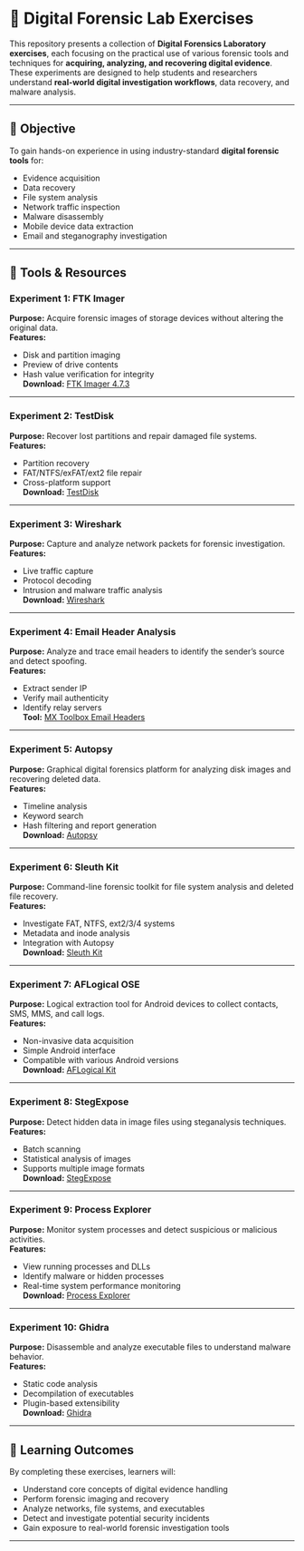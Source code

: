 # 🧩 Digital Forensic Lab Exercises

This repository presents a collection of **Digital Forensics Laboratory exercises**, each focusing on the practical use of various forensic tools and techniques for **acquiring, analyzing, and recovering digital evidence**.  
These experiments are designed to help students and researchers understand **real-world digital investigation workflows**, data recovery, and malware analysis.

---

## 🧠 Objective

To gain hands-on experience in using industry-standard **digital forensic tools** for:
- Evidence acquisition  
- Data recovery  
- File system analysis  
- Network traffic inspection  
- Malware disassembly  
- Mobile device data extraction  
- Email and steganography investigation  

---

## 🧰 Tools & Resources

### **Experiment 1: FTK Imager**
**Purpose:** Acquire forensic images of storage devices without altering the original data.  
**Features:**  
- Disk and partition imaging  
- Preview of drive contents  
- Hash value verification for integrity  
**Download:** [FTK Imager 4.7.3](https://accessdata.com/product-download/ftk-imager-version-4-7-3)

---

### **Experiment 2: TestDisk**
**Purpose:** Recover lost partitions and repair damaged file systems.  
**Features:**  
- Partition recovery  
- FAT/NTFS/exFAT/ext2 file repair  
- Cross-platform support  
**Download:** [TestDisk](https://www.cgsecurity.org/wiki/TestDisk_Download)

---

### **Experiment 3: Wireshark**
**Purpose:** Capture and analyze network packets for forensic investigation.  
**Features:**  
- Live traffic capture  
- Protocol decoding  
- Intrusion and malware traffic analysis  
**Download:** [Wireshark](https://www.wireshark.org/download.html)

---

### **Experiment 4: Email Header Analysis**
**Purpose:** Analyze and trace email headers to identify the sender’s source and detect spoofing.  
**Features:**  
- Extract sender IP  
- Verify mail authenticity  
- Identify relay servers  
**Tool:** [MX Toolbox Email Headers](https://mxtoolbox.com/EmailHeaders.aspx)

---

### **Experiment 5: Autopsy**
**Purpose:** Graphical digital forensics platform for analyzing disk images and recovering deleted data.  
**Features:**  
- Timeline analysis  
- Keyword search  
- Hash filtering and report generation  
**Download:** [Autopsy](https://www.autopsy.com/download/)

---

### **Experiment 6: Sleuth Kit**
**Purpose:** Command-line forensic toolkit for file system analysis and deleted file recovery.  
**Features:**  
- Investigate FAT, NTFS, ext2/3/4 systems  
- Metadata and inode analysis  
- Integration with Autopsy  
**Download:** [Sleuth Kit](https://www.sleuthkit.org/sleuthkit/download.php)

---

### **Experiment 7: AFLogical OSE**
**Purpose:** Logical extraction tool for Android devices to collect contacts, SMS, MMS, and call logs.  
**Features:**  
- Non-invasive data acquisition  
- Simple Android interface  
- Compatible with various Android versions  
**Download:** [AFLogical Kit](https://github.com/nowsecure/aflogical-ose)

---

### **Experiment 8: StegExpose**
**Purpose:** Detect hidden data in image files using steganalysis techniques.  
**Features:**  
- Batch scanning  
- Statistical analysis of images  
- Supports multiple image formats  
**Download:** [StegExpose](https://github.com/b3dk7/StegExpose)

---

### **Experiment 9: Process Explorer**
**Purpose:** Monitor system processes and detect suspicious or malicious activities.  
**Features:**  
- View running processes and DLLs  
- Identify malware or hidden processes  
- Real-time system performance monitoring  
**Download:** [Process Explorer](https://learn.microsoft.com/en-us/sysinternals/downloads/process-explorer)

---

### **Experiment 10: Ghidra**
**Purpose:** Disassemble and analyze executable files to understand malware behavior.  
**Features:**  
- Static code analysis  
- Decompilation of executables  
- Plugin-based extensibility  
**Download:** [Ghidra](https://ghidra-sre.org/)

---

## 📘 Learning Outcomes
By completing these exercises, learners will:
- Understand core concepts of digital evidence handling  
- Perform forensic imaging and recovery  
- Analyze networks, file systems, and executables  
- Detect and investigate potential security incidents  
- Gain exposure to real-world forensic investigation tools  

---
